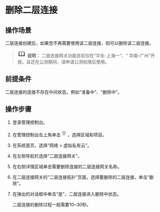 # 删除二层连接<a name="vpc_l2cg_0008"></a>

## 操作场景<a name="section51609520529"></a>

二层连接创建后，如果您不再需要使用该二层连接，则可以删除该二层连接。

>![](public_sys-resources/icon-note.gif) **说明：** 
>二层连接网关功能目前仅在“华东-上海一”、“ 华南-广州”开放，且还在公测期间，请申请公测权限后使用。

## 前提条件<a name="section1368529205211"></a>

二层连接的连接不存在中间状态，例如“准备中”、“删除中”。

## 操作步骤<a name="section032372815216"></a>

1.  登录管理控制台。
2.  在管理控制台左上角单击![](figures/icon-region.png)，选择区域和项目。
3.  在系统首页，选择“网络 \> 虚拟私有云”。
4.  在左侧导航栏选择“二层连接网关”。
5.  在右侧详情区域单击需要删除连接的二层连接网关名称。
6.  在二层连接网关的“二层连接拓扑”页面，选择要删除的二层连接，单击“删除”。
7.  在弹出的对话框中单击“是”，二层连接进入删除中状态。

    二层连接的删除过程一般需要10\~30秒。


